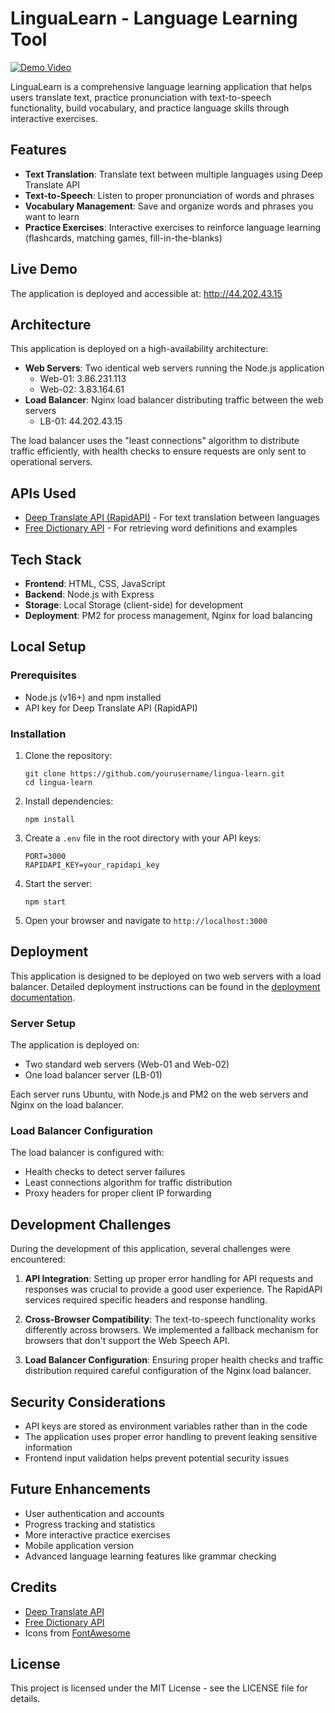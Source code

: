 # LinguaLearn - Language Learning Tool

[![Demo Video](https://img.shields.io/badge/Demo-Video-red)](https://your-video-link-here)

LinguaLearn is a comprehensive language learning application that helps users translate text, practice pronunciation with text-to-speech functionality, build vocabulary, and practice language skills through interactive exercises.

## Features

- **Text Translation**: Translate text between multiple languages using Deep Translate API
- **Text-to-Speech**: Listen to proper pronunciation of words and phrases
- **Vocabulary Management**: Save and organize words and phrases you want to learn
- **Practice Exercises**: Interactive exercises to reinforce language learning (flashcards, matching games, fill-in-the-blanks)

## Live Demo

The application is deployed and accessible at: http://44.202.43.15

## Architecture

This application is deployed on a high-availability architecture:

- **Web Servers**: Two identical web servers running the Node.js application
  - Web-01: 3.86.231.113
  - Web-02: 3.83.164.61
- **Load Balancer**: Nginx load balancer distributing traffic between the web servers
  - LB-01: 44.202.43.15

The load balancer uses the "least connections" algorithm to distribute traffic efficiently, with health checks to ensure requests are only sent to operational servers.

## APIs Used

- [Deep Translate API (RapidAPI)](https://rapidapi.com/gatzuma/api/deep-translate1/) - For text translation between languages
- [Free Dictionary API](https://dictionaryapi.dev/) - For retrieving word definitions and examples

## Tech Stack

- **Frontend**: HTML, CSS, JavaScript
- **Backend**: Node.js with Express
- **Storage**: Local Storage (client-side) for development
- **Deployment**: PM2 for process management, Nginx for load balancing

## Local Setup

### Prerequisites

- Node.js (v16+) and npm installed
- API key for Deep Translate API (RapidAPI)

### Installation

1. Clone the repository:
   ```
   git clone https://github.com/yourusername/lingua-learn.git
   cd lingua-learn
   ```

2. Install dependencies:
   ```
   npm install
   ```

3. Create a `.env` file in the root directory with your API keys:
   ```
   PORT=3000
   RAPIDAPI_KEY=your_rapidapi_key
   ```

4. Start the server:
   ```
   npm start
   ```

5. Open your browser and navigate to `http://localhost:3000`

## Deployment

This application is designed to be deployed on two web servers with a load balancer. Detailed deployment instructions can be found in the [deployment documentation](deployment-doc.md).

### Server Setup

The application is deployed on:
- Two standard web servers (Web-01 and Web-02)
- One load balancer server (LB-01)

Each server runs Ubuntu, with Node.js and PM2 on the web servers and Nginx on the load balancer.

### Load Balancer Configuration

The load balancer is configured with:
- Health checks to detect server failures
- Least connections algorithm for traffic distribution
- Proxy headers for proper client IP forwarding

## Development Challenges

During the development of this application, several challenges were encountered:

1. **API Integration**: Setting up proper error handling for API requests and responses was crucial to provide a good user experience. The RapidAPI services required specific headers and response handling.

2. **Cross-Browser Compatibility**: The text-to-speech functionality works differently across browsers. We implemented a fallback mechanism for browsers that don't support the Web Speech API.

3. **Load Balancer Configuration**: Ensuring proper health checks and traffic distribution required careful configuration of the Nginx load balancer.

## Security Considerations

- API keys are stored as environment variables rather than in the code
- The application uses proper error handling to prevent leaking sensitive information
- Frontend input validation helps prevent potential security issues

## Future Enhancements

- User authentication and accounts
- Progress tracking and statistics
- More interactive practice exercises
- Mobile application version
- Advanced language learning features like grammar checking

## Credits

- [Deep Translate API](https://rapidapi.com/gatzuma/api/deep-translate1/)
- [Free Dictionary API](https://dictionaryapi.dev/)
- Icons from [FontAwesome](https://fontawesome.com/)

## License

This project is licensed under the MIT License - see the LICENSE file for details.
